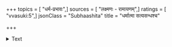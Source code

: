 +++
topics = [ "धर्म-प्रभावः",]
sources = [ "लक्ष्मणः - रामायणम्",]
ratings = [ "vvasuki:5",]
jsonClass = "Subhaashita"
title = "धर्मात्मा सत्यसन्धश्च"

+++

<details><summary>Text</summary>

धर्मात्मा सत्यसन्धश्च रामो दाशरथिर् यदि ।  
पौरुषे चाप्रतिद्वन्द्वः शरैनं जहि रावणिम् ॥
</details>
